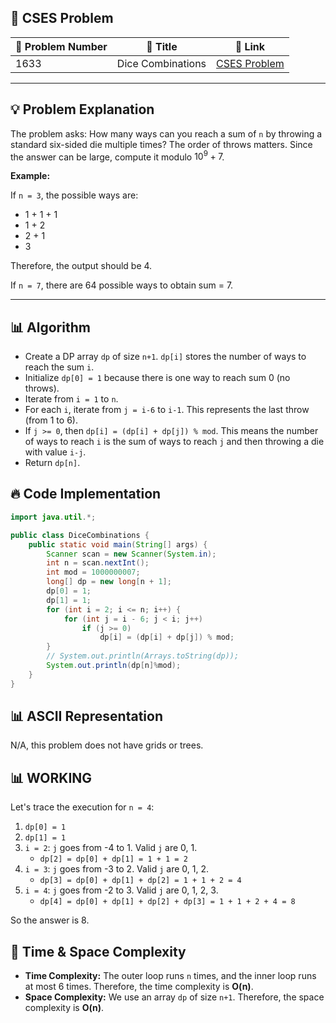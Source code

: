 ## 📝 **CSES Problem**
| 🔢 Problem Number | 📌 Title | 🔗 Link |
|------------------|--------------------------|--------------------------|
| 1633 | Dice Combinations | [CSES Problem](https://cses.fi/problemset/task/1633/) |

---

## 💡 **Problem Explanation**

The problem asks: How many ways can you reach a sum of `n` by throwing a standard six-sided die multiple times? The order of throws matters. Since the answer can be large, compute it modulo $10^9 + 7$.

**Example:**

If `n = 3`, the possible ways are:

*   1 + 1 + 1
*   1 + 2
*   2 + 1
*   3

Therefore, the output should be 4.

If `n = 7`, there are 64 possible ways to obtain sum = 7.

---

## 📊 **Algorithm**

*   Create a DP array `dp` of size `n+1`.  `dp[i]` stores the number of ways to reach the sum `i`.
*   Initialize `dp[0] = 1` because there is one way to reach sum 0 (no throws).
*   Iterate from `i = 1` to `n`.
*   For each `i`, iterate from `j = i-6` to `i-1`.  This represents the last throw (from 1 to 6).
*   If `j >= 0`, then `dp[i] = (dp[i] + dp[j]) % mod`.  This means the number of ways to reach `i` is the sum of ways to reach `j` and then throwing a die with value `i-j`.
*   Return `dp[n]`.

## 🔥 **Code Implementation**

```java
import java.util.*;

public class DiceCombinations {
    public static void main(String[] args) {
        Scanner scan = new Scanner(System.in);
        int n = scan.nextInt();
        int mod = 1000000007;
        long[] dp = new long[n + 1];
        dp[0] = 1;
        dp[1] = 1;
        for (int i = 2; i <= n; i++) {
            for (int j = i - 6; j < i; j++)
                if (j >= 0)
                    dp[i] = (dp[i] + dp[j]) % mod;
        }
        // System.out.println(Arrays.toString(dp));
        System.out.println(dp[n]%mod);
    }
}
```

## 📊 **ASCII Representation**

N/A, this problem does not have grids or trees.

## 📊 **WORKING**

Let's trace the execution for `n = 4`:

1.  `dp[0] = 1`
2.  `dp[1] = 1`
3.  `i = 2`:  `j` goes from -4 to 1. Valid `j` are 0, 1.
    *   `dp[2] = dp[0] + dp[1] = 1 + 1 = 2`
4.  `i = 3`:  `j` goes from -3 to 2. Valid `j` are 0, 1, 2.
    *   `dp[3] = dp[0] + dp[1] + dp[2] = 1 + 1 + 2 = 4`
5.  `i = 4`:  `j` goes from -2 to 3. Valid `j` are 0, 1, 2, 3.
    *   `dp[4] = dp[0] + dp[1] + dp[2] + dp[3] = 1 + 1 + 2 + 4 = 8`

So the answer is 8.

## 🚀 **Time & Space Complexity**

*   **Time Complexity:** The outer loop runs `n` times, and the inner loop runs at most 6 times. Therefore, the time complexity is **O(n)**.
*   **Space Complexity:** We use an array `dp` of size `n+1`. Therefore, the space complexity is **O(n)**.
